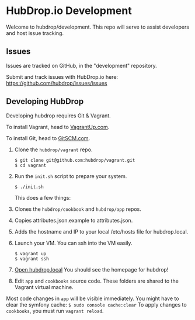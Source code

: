 HubDrop.io Development
======================

Welcome to hubdrop/development. This repo will serve to assist developers and 
host issue tracking.

Issues
------
Issues are tracked on GitHub, in the "development" repository.

Submit and track issues with HubDrop.io here: https://github.com/hubdrop/issues/issues

Developing HubDrop
------------------

Developing hubdrop requires Git & Vagrant.  

To install Vagrant, head to [VagrantUp.com](http://www.vagrantup.com/downloads).

To install Git, head to [GitSCM.com](http://www.gitscm.com).

1. Clone the `hubdrop/vagrant` repo.

    ```
    $ git clone git@github.com:hubdrop/vagrant.git 
    $ cd vagrant
    ```
2. Run the `init.sh` script to prepare your system. 
    ```
    $ ./init.sh
    ```
    This does a few things:
  1. Clones the `hubdrop/cookbook` and `hubdrop/app` repos.
  2. Copies attributes.json.example to attributes.json.
  3. Adds the hostname and IP to your local /etc/hosts file for hubdrop.local.

3. Launch your VM.
  You can ssh into the VM easily.
    ```
    $ vagrant up
    $ vagrant ssh
    ```
4. [Open hubdrop.local](http://hubdrop.local)
  You should see the homepage for hubdrop!

5. Edit `app` and `cookbooks` source code.
  These folders are shared to the Vagrant virtual machine.

  Most code changes in `app` will be visible immediately. You might have to clear the symfony cache:
    ```
    $ sudo console cache:clear
    ```
  To apply changes to `cookbooks`, you must run `vagrant reload`.
  

